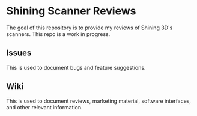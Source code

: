 # Shining Scanner Reviews
The goal of this repository is to provide my reviews of Shining 3D's scanners. This repo is a work in progress.

## Issues
This is used to document bugs and feature suggestions.

## Wiki
This is used to document reviews, marketing material, software interfaces, and other relevant information.

